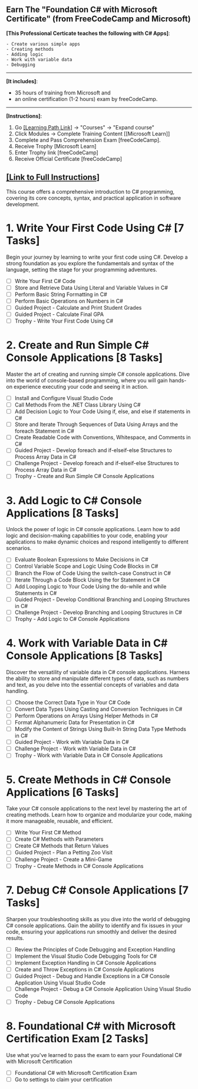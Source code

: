 Earn The "Foundation C# with Microsoft Certificate" (from FreeCodeCamp and Microsoft)
------------

**[This Professional Certicate teaches the following with C# Apps]**:

    - Create various simple apps
    - Creating methods
    - Adding logic
    - Work with variable data
    - Debugging

------------

**[It includes]**:
- 35 hours of training from Microsoft and 
- an online certification (1-2 hours) exam by freeCodeCamp. 

------------

**[Instructions]**:
1. Go [[Learning Path Link]](https://www.freecodecamp.org/learn/foundational-c-sharp-with-microsoft/) -> "Courses" -> "Expand course"
3. Click Modules -> Complete Training Content [[Microsoft Learn]]
4. Complete and Pass Comprehension Exam [freeCodeCamp].
5. Receive Trophy [Microsoft Learn]
6. Enter Trophy link [freeCodeCamp]
7. Receive Official Certificate [freeCodeCamp]

**[[Link to Full Instructions]](https://www.freecodecamp.org/news/free-microsoft-c-sharp-certification/)**  
------------

This course offers a comprehensive introduction to C# programming, covering its core concepts, syntax, and practical application in software development.

# 1. Write Your First Code Using C# [7 Tasks]
Begin your journey by learning to write your first code using C#. Develop a strong foundation as you explore the fundamentals and syntax of the language, setting the stage for your programming adventures.

- [ ] Write Your First C# Code
- [ ] Store and Retrieve Data Using Literal and Variable Values in C#
- [ ] Perform Basic String Formatting in C#
- [ ] Perform Basic Operations on Numbers in C#
- [ ] Guided Project - Calculate and Print Student Grades
- [ ] Guided Project - Calculate Final GPA
- [ ] Trophy - Write Your First Code Using C#

# 2. Create and Run Simple C# Console Applications [8 Tasks]
Master the art of creating and running simple C# console applications. Dive into the world of console-based programming, where you will gain hands-on experience executing your code and seeing it in action.

- [ ] Install and Configure Visual Studio Code
- [ ] Call Methods From the .NET Class Library Using C#
- [ ] Add Decision Logic to Your Code Using if, else, and else if statements in C#
- [ ] Store and Iterate Through Sequences of Data Using Arrays and the foreach Statement in C#
- [ ] Create Readable Code with Conventions, Whitespace, and Comments in C#
- [ ] Guided Project - Develop foreach and if-elseif-else Structures to Process Array Data in C#
- [ ] Challenge Project - Develop foreach and if-elseif-else Structures to Process Array Data in C#
- [ ] Trophy - Create and Run Simple C# Console Applications

# 3. Add Logic to C# Console Applications [8 Tasks]
Unlock the power of logic in C# console applications. Learn how to add logic and decision-making capabilities to your code, enabling your applications to make dynamic choices and respond intelligently to different scenarios.

- [ ] Evaluate Boolean Expressions to Make Decisions in C#
- [ ] Control Variable Scope and Logic Using Code Blocks in C#
- [ ] Branch the Flow of Code Using the switch-case Construct in C#
- [ ] Iterate Through a Code Block Using the for Statement in C#
- [ ] Add Looping Logic to Your Code Using the do-while and while Statements in C#
- [ ] Guided Project - Develop Conditional Branching and Looping Structures in C#
- [ ] Challenge Project - Develop Branching and Looping Structures in C#
- [ ] Trophy - Add Logic to C# Console Applications

# 4. Work with Variable Data in C# Console Applications [8 Tasks]
Discover the versatility of variable data in C# console applications. Harness the ability to store and manipulate different types of data, such as numbers and text, as you delve into the essential concepts of variables and data handling.

- [ ] Choose the Correct Data Type in Your C# Code
- [ ] Convert Data Types Using Casting and Conversion Techniques in C#
- [ ] Perform Operations on Arrays Using Helper Methods in C#
- [ ] Format Alphanumeric Data for Presentation in C#
- [ ] Modify the Content of Strings Using Built-In String Data Type Methods in C#
- [ ] Guided Project - Work with Variable Data in C#
- [ ] Challenge Project - Work with Variable Data in C#
- [ ] Trophy - Work with Variable Data in C# Console Applications

# 5. Create Methods in C# Console Applications [6 Tasks]
Take your C# console applications to the next level by mastering the art of creating methods. Learn how to organize and modularize your code, making it more manageable, reusable, and efficient.

- [ ] Write Your First C# Method
- [ ] Create C# Methods with Parameters
- [ ] Create C# Methods that Return Values
- [ ] Guided Project - Plan a Petting Zoo Visit
- [ ] Challenge Project - Create a Mini-Game
- [ ] Trophy - Create Methods in C# Console Applications

# 7. Debug C# Console Applications [7 Tasks]
Sharpen your troubleshooting skills as you dive into the world of debugging C# console applications. Gain the ability to identify and fix issues in your code, ensuring your applications run smoothly and deliver the desired results.

- [ ] Review the Principles of Code Debugging and Exception Handling
- [ ] Implement the Visual Studio Code Debugging Tools for C#
- [ ] Implement Exception Handling in C# Console Applications
- [ ] Create and Throw Exceptions in C# Console Applications
- [ ] Guided Project - Debug and Handle Exceptions in a C# Console Application Using Visual Studio Code
- [ ] Challenge Project - Debug a C# Console Application Using Visual Studio Code
- [ ] Trophy - Debug C# Console Applications

# 8. Foundational C# with Microsoft Certification Exam [2 Tasks]
Use what you've learned to pass the exam to earn your Foundational C# with Microsoft Certification

- [ ] Foundational C# with Microsoft Certification Exam
- [ ] Go to settings to claim your certification
